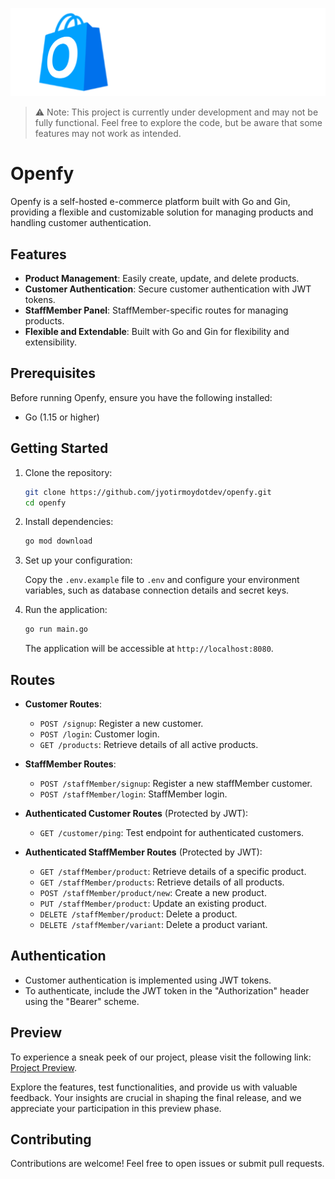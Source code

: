 <p align="center">
<a href="" target="">
<img src="https://raw.githubusercontent.com/jyotirmoydotdev/Openfy/main/src/OpenfyLogo.svg" alt="Openfy logo">
</a>
</p>

> ⚠️ Note: This project is currently under development and may not be fully functional. Feel free to explore the code, but be aware that some features may not work as intended.

# Openfy

Openfy is a self-hosted e-commerce platform built with Go and Gin, providing a flexible and customizable solution for managing products and handling customer authentication.

## Features

- **Product Management**: Easily create, update, and delete products.
- **Customer Authentication**: Secure customer authentication with JWT tokens.
- **StaffMember Panel**: StaffMember-specific routes for managing products.
- **Flexible and Extendable**: Built with Go and Gin for flexibility and extensibility.

## Prerequisites

Before running Openfy, ensure you have the following installed:

- Go (1.15 or higher)

## Getting Started

1. Clone the repository:

   ```bash
   git clone https://github.com/jyotirmoydotdev/openfy.git
   cd openfy
   ```

2. Install dependencies:

   ```bash
   go mod download
   ```

3. Set up your configuration:

   Copy the `.env.example` file to `.env` and configure your environment variables, such as database connection details and secret keys.

4. Run the application:

   ```bash
   go run main.go
   ```

   The application will be accessible at `http://localhost:8080`.

## Routes

- **Customer Routes**:
  - `POST /signup`: Register a new customer.
  - `POST /login`: Customer login.
  - `GET /products`: Retrieve details of all active products.

- **StaffMember Routes**:
  - `POST /staffMember/signup`: Register a new staffMember customer.
  - `POST /staffMember/login`: StaffMember login.

- **Authenticated Customer Routes** (Protected by JWT):
  - `GET /customer/ping`: Test endpoint for authenticated customers.

- **Authenticated StaffMember Routes** (Protected by JWT):
  - `GET /staffMember/product`: Retrieve details of a specific product.
  - `GET /staffMember/products`: Retrieve details of all products.
  - `POST /staffMember/product/new`: Create a new product.
  - `PUT /staffMember/product`: Update an existing product.
  - `DELETE /staffMember/product`: Delete a product.
  - `DELETE /staffMember/variant`: Delete a product variant.


## Authentication

- Customer authentication is implemented using JWT tokens.
- To authenticate, include the JWT token in the "Authorization" header using the "Bearer" scheme.

## Preview

To experience a sneak peek of our project, please visit the following link: [Project Preview](https://www.figma.com/embed?embed_host=share&url=https%3A%2F%2Fwww.figma.com%2Fproto%2FDdnZ03JxOvicLeXQuts4gA%2FOpenfy%3Fpage-id%3D0%253A1%26type%3Ddesign%26node-id%3D33-20%26viewport%3D404%252C559%252C0.94%26t%3D98564Tf0lb67O8Ca-1%26scaling%3Dmin-zoom%26starting-point-node-id%3D33%253A20%26mode%3Ddesign).

Explore the features, test functionalities, and provide us with valuable feedback. Your insights are crucial in shaping the final release, and we appreciate your participation in this preview phase.

## Contributing

Contributions are welcome! Feel free to open issues or submit pull requests.
